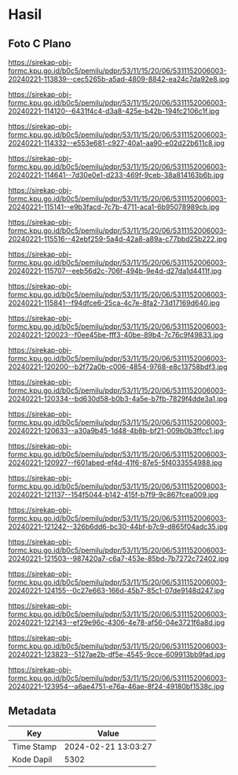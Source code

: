 # Hasil

## Foto C Plano

https://sirekap-obj-formc.kpu.go.id/b0c5/pemilu/pdpr/53/11/15/20/06/5311152006003-20240221-113839--cec5265b-a5ad-4809-8842-ea24c7da92e8.jpg

https://sirekap-obj-formc.kpu.go.id/b0c5/pemilu/pdpr/53/11/15/20/06/5311152006003-20240221-114120--6431f4c4-d3a8-425e-b42b-194fc2106c1f.jpg

https://sirekap-obj-formc.kpu.go.id/b0c5/pemilu/pdpr/53/11/15/20/06/5311152006003-20240221-114332--e553e681-c927-40a1-aa90-e02d22b611c8.jpg

https://sirekap-obj-formc.kpu.go.id/b0c5/pemilu/pdpr/53/11/15/20/06/5311152006003-20240221-114641--7d30e0e1-d233-469f-9ceb-38a814163b6b.jpg

https://sirekap-obj-formc.kpu.go.id/b0c5/pemilu/pdpr/53/11/15/20/06/5311152006003-20240221-115141--e9b3facd-7c7b-4711-aca1-6b95078989cb.jpg

https://sirekap-obj-formc.kpu.go.id/b0c5/pemilu/pdpr/53/11/15/20/06/5311152006003-20240221-115516--42ebf259-5a4d-42a8-a89a-c77bbd25b222.jpg

https://sirekap-obj-formc.kpu.go.id/b0c5/pemilu/pdpr/53/11/15/20/06/5311152006003-20240221-115707--eeb56d2c-706f-494b-9e4d-d27da1d4411f.jpg

https://sirekap-obj-formc.kpu.go.id/b0c5/pemilu/pdpr/53/11/15/20/06/5311152006003-20240221-115841--f94dfce6-25ca-4c7e-8fa2-73d17169d640.jpg

https://sirekap-obj-formc.kpu.go.id/b0c5/pemilu/pdpr/53/11/15/20/06/5311152006003-20240221-120023--f0ee45be-fff3-40be-89b4-7c76c9f49833.jpg

https://sirekap-obj-formc.kpu.go.id/b0c5/pemilu/pdpr/53/11/15/20/06/5311152006003-20240221-120200--b2f72a0b-c006-4854-9768-e8c13758bdf3.jpg

https://sirekap-obj-formc.kpu.go.id/b0c5/pemilu/pdpr/53/11/15/20/06/5311152006003-20240221-120334--bd630d58-b0b3-4a5e-b7fb-7829f4dde3a1.jpg

https://sirekap-obj-formc.kpu.go.id/b0c5/pemilu/pdpr/53/11/15/20/06/5311152006003-20240221-120633--a30a9b45-1d48-4b8b-bf21-009b0b3ffcc1.jpg

https://sirekap-obj-formc.kpu.go.id/b0c5/pemilu/pdpr/53/11/15/20/06/5311152006003-20240221-120927--f601abed-ef4d-41f6-87e5-5f4033554988.jpg

https://sirekap-obj-formc.kpu.go.id/b0c5/pemilu/pdpr/53/11/15/20/06/5311152006003-20240221-121137--154f5044-b142-415f-b7f9-9c867fcea009.jpg

https://sirekap-obj-formc.kpu.go.id/b0c5/pemilu/pdpr/53/11/15/20/06/5311152006003-20240221-121242--326b6dd6-bc30-44bf-b7c9-d865f04adc35.jpg

https://sirekap-obj-formc.kpu.go.id/b0c5/pemilu/pdpr/53/11/15/20/06/5311152006003-20240221-121503--987420a7-c6a7-453e-85bd-7b7272c72402.jpg

https://sirekap-obj-formc.kpu.go.id/b0c5/pemilu/pdpr/53/11/15/20/06/5311152006003-20240221-124155--0c27e663-166d-45b7-85c1-07de9148d247.jpg

https://sirekap-obj-formc.kpu.go.id/b0c5/pemilu/pdpr/53/11/15/20/06/5311152006003-20240221-122143--ef29e96c-4306-4e78-af56-04e3721f6a8d.jpg

https://sirekap-obj-formc.kpu.go.id/b0c5/pemilu/pdpr/53/11/15/20/06/5311152006003-20240221-123823--5127ae2b-df5e-4545-9cce-609913bb9fad.jpg

https://sirekap-obj-formc.kpu.go.id/b0c5/pemilu/pdpr/53/11/15/20/06/5311152006003-20240221-123954--a6ae4751-e76a-46ae-8f24-49180bf1538c.jpg


## Metadata

| Key        | Value               |
| ---------- | ------------------- |
| Time Stamp | 2024-02-21 13:03:27 |
| Kode Dapil | 5302                |



